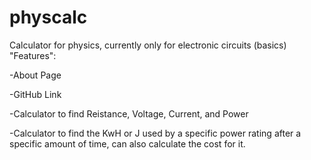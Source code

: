 # physcalc
Calculator for physics, currently only for electronic circuits (basics)
"Features":

-About Page

-GitHub Link

-Calculator to find Reistance, Voltage, Current, and Power

-Calculator to find the KwH or J used by a specific power rating after a specific amount of time, can also calculate the cost for it.
